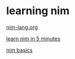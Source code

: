 # learning nim

[nim-lang.org](https://nim-lang.org/documentation.html)

[learn nim in 5 minutes](https://learnxinyminutes.com/docs/nim/)

[nim basics](https://narimiran.github.io/nim-basics/)